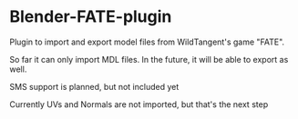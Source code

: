 # Blender-FATE-plugin
Plugin to import and export model files from WildTangent's game "FATE".

So far it can only import MDL files. In the future, it will be able to export as well.

SMS support is planned, but not included yet

Currently UVs and Normals are not imported, but that's the next step
